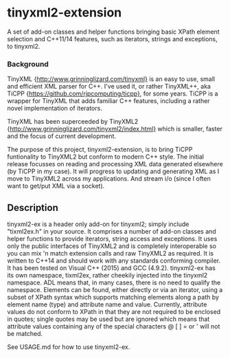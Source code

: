 # tinyxml2-extension
A set of add-on classes and helper functions bringing basic XPath element selection and C++11/14 features, such as iterators, strings and exceptions, to tinyxml2.

### Background
TinyXML {http://www.grinninglizard.com/tinyxml} is an easy to use, small and efficient XML parser for C++.
I've used it, or rather TinyXML++, aka TiCPP {https://github.com/rjpcomputing/ticpp}, for some years.
TiCPP is a wrapper for TinyXML that adds familiar C++ features, including a rather novel implementation of iterators.

TinyXML has been superceeded by TinyXML2 {http://www.grinninglizard.com/tinyxml2/index.html} which is smaller, faster and the focus of current development.

The purpose of this project, tinyxml2-extension, is to bring TiCPP funtionality to TinyXML2 but conform to modern C++ style.
The initial release focusses on reading and processing XML data generated elsewhere (by TiCPP in my case).
It will progress to updating and generating XML as I move to TinyXML2 across my applications.
And stream i/o (since I often want to get/put XML via a socket).

## Description
tinyxml2-ex is a header only add-on for tinyxml2; simply include "tixml2ex.h" in your source.
It comprises a number of add-on classes and helper functions to provide iterators, string access and exceptions.
It uses only the public interfaces of TinyXML2 and is completely interoperable so you can mix 'n match extension calls and raw TinyXML2 as required.
It is written to C++14 and should work with any standards conforming compiler. It has been tested on Visual C++ (2015) and GCC (4.9.2).
tinyxml2-ex has its own namespace, tixml2ex, rather cheekily injected into the tinyxml2 namespace.
ADL means that, in many cases, there is no need to qualify the namespace.
Elements can be found, either directly or via an iterator, using a subset of XPath syntax which
supports matching elements along a path by element name (type) and attribute name and value.
Currently, attribute values do not conform to XPath in that they are not required to be enclosed in quotes;
single quotes may be used but are ignored which means that attribute values containing any of the
special characters @ [ ] = or ' will not be matched.

See USAGE.md for how to use tinyxml2-ex.
